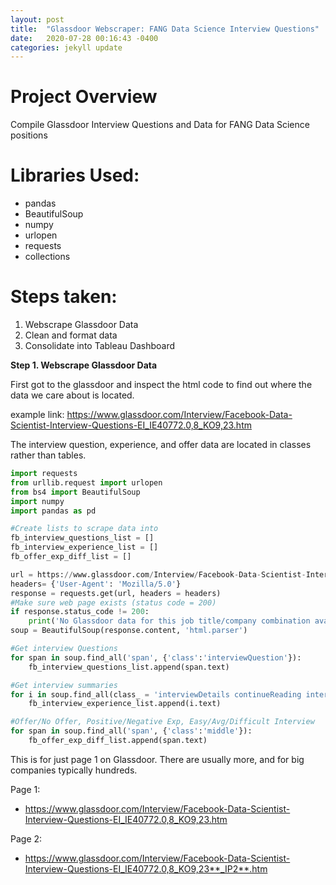```yaml
---
layout: post
title:  "Glassdoor Webscraper: FANG Data Science Interview Questions"
date:   2020-07-28 00:16:43 -0400
categories: jekyll update
---
```


# Project Overview
Compile Glassdoor Interview Questions and Data for FANG Data Science positions

# Libraries Used:
- pandas
- BeautifulSoup
- numpy
- urlopen
- requests
- collections

# Steps taken:
1. Webscrape Glassdoor Data
2. Clean and format data
3. Consolidate into Tableau Dashboard

**Step 1. Webscrape Glassdoor Data**

First got to the glassdoor and inspect the html code to find out where the data we care about is located.

example link: https://www.glassdoor.com/Interview/Facebook-Data-Scientist-Interview-Questions-EI_IE40772.0,8_KO9,23.htm

The interview question, experience, and offer data are located in classes rather than tables.

```python
import requests
from urllib.request import urlopen
from bs4 import BeautifulSoup
import numpy
import pandas as pd

#Create lists to scrape data into
fb_interview_questions_list = []
fb_interview_experience_list = []
fb_offer_exp_diff_list = []

url = https://www.glassdoor.com/Interview/Facebook-Data-Scientist-Interview-Questions-EI_IE40772.0,8_KO9,23.htm
headers= {'User-Agent': 'Mozilla/5.0'}
response = requests.get(url, headers = headers)
#Make sure web page exists (status code = 200)
if response.status_code != 200:
    print('No Glassdoor data for this job title/company combination available')
soup = BeautifulSoup(response.content, 'html.parser')

#Get interview Questions
for span in soup.find_all('span', {'class':'interviewQuestion'}):
    fb_interview_questions_list.append(span.text)

#Get interview summaries
for i in soup.find_all(class_ = 'interviewDetails continueReading interviewContent mb-xsm'):
    fb_interview_experience_list.append(i.text)

#Offer/No Offer, Positive/Negative Exp, Easy/Avg/Difficult Interview
for span in soup.find_all('span', {'class':'middle'}):
    fb_offer_exp_diff_list.append(span.text)
```

This is for just page 1 on Glassdoor. There are usually more, and for big companies typically hundreds. 

Page 1:
- https://www.glassdoor.com/Interview/Facebook-Data-Scientist-Interview-Questions-EI_IE40772.0,8_KO9,23.htm

Page 2:
- https://www.glassdoor.com/Interview/Facebook-Data-Scientist-Interview-Questions-EI_IE40772.0,8_KO9,23**_IP2**.htm
